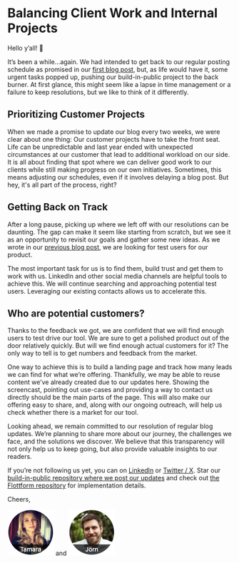 # Balancing Client Work and Internal Projects

Hello y’all! 👋

It’s been a while...again. We had intended to get back to our regular posting schedule as promised in our [first blog post](https://github.com/compose-us/build-in-public/blob/main/updates/2023-10-11%20Starting%20to%20build/README.md), but, as life would have it, some urgent tasks popped up, pushing our build-in-public project to the back burner. At first glance, this might seem like a lapse in time management or a failure to keep resolutions, but we like to think of it differently.

## Prioritizing Customer Projects 
When we made a promise to update our blog every two weeks, we were clear about one thing: Our customer projects have to take the front seat. Life can be unpredictable and last year ended with unexpected circumstances at our customer that lead to additional workload on our side. It is all about finding that spot where we can deliver good work to our clients while still making progress on our own initiatives. Sometimes, this means adjusting our schedules, even if it involves delaying a blog post. But hey, it's all part of the process, right?

## Getting Back on Track
After a long pause, picking up where we left off with our resolutions can be daunting. The gap can make it seem like starting from scratch, but we see it as an opportunity to revisit our goals and gather some new ideas. As we wrote in our [previous blog post](https://github.com/compose-us/build-in-public/blob/main/updates/2023-12-22%20Working%20Towards%20Potential%20Customers/README.md), we are looking for test users for our product.

The most important task for us is to find them, build trust and get them to work with us. LinkedIn and other social media channels are helpful tools to achieve this. We will continue searching and approaching potential test users. Leveraging our existing contacts allows us to accelerate this.

## Who are potential customers?
Thanks to the feedback we got, we are confident that we will find enough users to test drive our tool. We are sure to get a polished product out of the door relatively quickly. But will we find enough actual customers for it? The only way to tell is to get numbers and feedback from the market.

One way to achieve this is to build a landing page and track how many leads we can find for what we’re offering. Thankfully, we may be able to reuse content we’ve already created due to our updates here. Showing the screencast, pointing out use-cases and providing a way to contact us directly should be the main parts of the page. This will also make our offering easy to share, and, along with our ongoing outreach, will help us check whether there is a market for our tool.

Looking ahead, we remain committed to our resolution of regular blog updates. We’re planning to share more about our journey, the challenges we face, and the solutions we discover. We believe that this transparency will not only help us to keep going, but also provide valuable insights to our readers.

If you’re not following us yet, you can on [LinkedIn](https://www.linkedin.com/company/compose-us/) or  [Twitter / X](https://twitter.com/compose_us). Star our [build-in-public repository where we post our updates](https://github.com/compose-us/build-in-public) and check out [the Flottform repository](https://github.com/compose-us/flottform) for implementation details.

Cheers,

[![Tamara](../tamara.png)](https://www.linkedin.com/in/tamara-bogantseva/) and [![Jörn](../joern.png)](https://www.linkedin.com/in/joern-bernhardt/)

